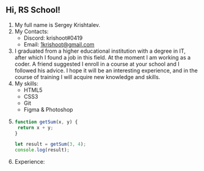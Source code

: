 ## Hi, RS School!
1. My full name is Sergey Krishtalev.
2. My Contacts:
   * Discord: krishoot#0419
   * Email: 1krishoot@gmail.com
3. I graduated from a higher educational institution with a degree in IT, after which I found a job in this field. At the moment I am working as a coder. A friend suggested I enroll in a course at your school and I followed his advice. I hope it will be an interesting experience, and in the course of training I will acquire new knowledge and skills.
4. My skills:
   * HTML5
   * CSS3
   * Git
   * Figma & Photoshop
5. ```javascript
   function getSum(x, y) {
    return x + y;
   }
   
   let result = getSum(3, 4);
   console.log(result);
   ```
6. Experience:
   